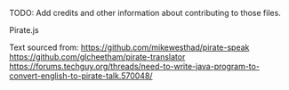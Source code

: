 TODO: Add credits and other information about contributing to those files.


Pirate.js

Text sourced from:
https://github.com/mikewesthad/pirate-speak
https://github.com/glcheetham/pirate-translator
https://forums.techguy.org/threads/need-to-write-java-program-to-convert-english-to-pirate-talk.570048/
